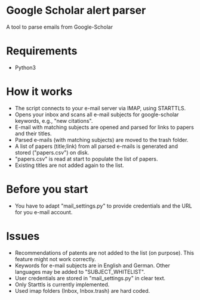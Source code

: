 # Google Scholar alert parser

A tool to parse emails from Google-Scholar 

# Requirements

* Python3

# How it works

* The script connects to your e-mail server via IMAP, using STARTTLS.
* Opens your inbox and scans all e-mail subjects for google-scholar keywords, e.g., "new citations".
* E-mail with matching subjects are opened and parsed for links to papers and their titles.
* Parsed e-mails (with matching subjects) are moved to the trash folder.
* A list of papers (title;link) from all parsed e-mails is generated and stored ("papers.csv") on disk.
* "papers.csv" is read at start to populate the list of papers.
* Existing titles are not added again to the list.

# Before you start

* You have to adapt "mail_settings.py" to provide credentials and the URL for you e-mail account.
  
# Issues

* Recommendations of patents are not added to the list (on purpose). This feature might not work correctly.
* Keywords for e-mail subjects are in English and German. Other languages may be added to "SUBJECT_WHITELIST".
* User credentials are stored in "mail_settings.py" in clear text.
* Only Starttls is currently implemented.
* Used imap folders (Inbox, Inbox.trash) are hard coded.